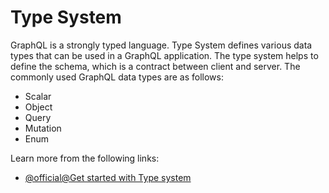 # Type System

GraphQL is a strongly typed language. Type System defines various data types that can be used in a GraphQL application. The type system helps to define the schema, which is a contract between client and server. The commonly used GraphQL data types are as follows:

- Scalar
- Object
- Query
- Mutation
- Enum

Learn more from the following links:

- [@official@Get started with Type system](https://graphql.org/learn/schema/#type-system)
